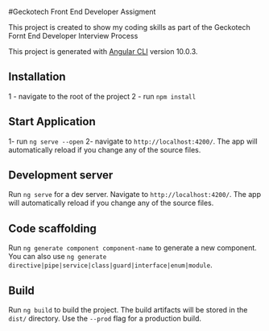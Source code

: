 #Geckotech Front End Developer Assigment 

This project is created to show my coding skills as part of the Geckotech Fornt End Developer Interview Process

This project is generated with [Angular CLI](https://github.com/angular/angular-cli) version 10.0.3.

## Installation

1 - navigate to the root of the project
2 - run `npm install`

## Start Application

1- run `ng serve --open`
2- navigate to `http://localhost:4200/`. The app will automatically reload if you change any of the source files.

## Development server

Run `ng serve` for a dev server. Navigate to `http://localhost:4200/`. The app will automatically reload if you change any of the source files.

## Code scaffolding

Run `ng generate component component-name` to generate a new component. You can also use `ng generate directive|pipe|service|class|guard|interface|enum|module`.

## Build

Run `ng build` to build the project. The build artifacts will be stored in the `dist/` directory. Use the `--prod` flag for a production build.




